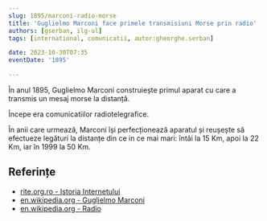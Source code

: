 ```yaml
---
slug: 1895/marconi-radio-morse
title: 'Guglielmo Marconi face primele transmisiuni Morse prin radio'
authors: [gserban, ilg-ul]
tags: [international, comunicatii, autor:gheorghe.serban]

date: 2023-10-30T07:35
eventDate: '1895'

---
```


În anul 1895, Guglielmo Marconi construiește primul aparat cu care a transmis
un mesaj morse la distanță.

<!-- truncate -->

Începe era comunicatiilor radiotelegrafice.

În anii care urmează, Marconi își perfecționează aparatul și reușește
să efectueze legături
la distanțe din ce in ce mai mari: întâi la 15 Km, apoi la 22 Km, iar
în 1999 la 50 Km.

## Referințe

- [rite.org.ro - Istoria Internetului](https://rite.org.ro/istoria-internetului/)
- [en.wikipedia.org - Guglielmo Marconi](https://en.wikipedia.org/wiki/Guglielmo_Marconi)
- [en.wikipedia.org - Radio](https://en.wikipedia.org/wiki/Radio#History)
